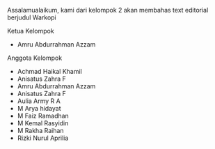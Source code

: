<p> Assalamualaikum, kami dari kelompok 2 akan membahas text editorial berjudul Warkopi </p>

<p> Ketua Kelompok <p>
<ul>
    <li> Amru Abdurrahman Azzam </li>
</ul>

<p> Anggota Kelompok <p>
<ul>
    <li> Achmad Haikal Khamil </li>
    <li> Anisatus Zahra F </li>
    <li> Amru Abdurrahman Azzam </li>
    <li> Anisatus Zahra F </li>
    <li> Aulia Army R A </li>
    <li> M Arya hidayat </li>
    <li> M Faiz Ramadhan </li>
    <li> M Kemal Rasyidin </li>
    <li> M Rakha Raihan </li>
    <li> Rizki Nurul Aprilia </li>
</ul>


